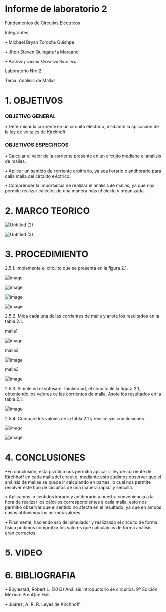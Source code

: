 # Informe de laboratorio 2
Fundamentos de Circuitos Eléctricos

Integrantes:

•	Michael Bryan Toroche Quishpe 

•	Jhon Steven Quingatuña Moreano

•	 Anthony Javier Cevallos Ramirez

Laboratorio Nro:2

Tema: Análisis de Mallas


# 1. OBJETIVOS

### OBJETIVO GENERAL
•	Determinar la corriente en un circuito eléctrico, mediante la aplicación de la ley de voltajes de Kirchhoff.


### OBJETIVOS ESPECIFICOS

• Calcular el valor de la corriente presente en un circuito mediane el análisis de mallas.

• Aplicar un sentido de corriente arbitrario, ya sea horario o antihorario para calla malla del circuito eléctrico.

• Comprender la importancia de realizar el análisis de mallas, ya que nos permite realizar cálculos de una manera más eficiente y organizada.


# 2. MARCO TEORICO

![Untitled (2)](https://user-images.githubusercontent.com/116761073/202583319-ff19fdaa-592f-433f-b11a-98049fb9a851.jpg)

![Untitled (3)](https://user-images.githubusercontent.com/116761073/202583420-0b2b6423-257f-4fda-a629-1538fa698b44.jpg)


# 3.  PROCEDIMIENTO

2.5.1. Implemente el circuito que se presenta en la figura 2.1.

![image](https://user-images.githubusercontent.com/116813974/202570593-12d9a8bd-a7d4-4791-8a54-f190e246e573.png)

![image](https://user-images.githubusercontent.com/116813974/202570627-b3769401-3bc2-41bb-b68d-749b4cdae299.png)

![image](https://user-images.githubusercontent.com/116813974/202570666-e788ab2f-8bbe-4e90-a20c-e000b9b852c3.png)

![image](https://user-images.githubusercontent.com/116813974/202570723-c307309f-4f12-48a9-bc8a-b20874fc38ce.png)

2.5.2. Mida cada una de las corrientes de malla y anote los resultados en la tabla 2.1.

malla1

![image](https://user-images.githubusercontent.com/116813974/202570831-2dbdcec1-8158-4277-a18a-df759e106de5.png)

malla2

![image](https://user-images.githubusercontent.com/116813974/202570870-974c8946-3ed1-4adb-aff0-061f6bddba83.png)

malla3

![image](https://user-images.githubusercontent.com/116813974/202570916-f0ec59b6-d419-44e1-ac57-0231bbea96bb.png)

2.5.3. Simule en el software Thinkercad, el circuito de la figura 2.1, obteniendo los valores de las corrientes de malla. Anote los resultados en la tabla 2.1.

![image](https://user-images.githubusercontent.com/116813974/202571001-ca5cf47d-3a77-473a-8b50-61760e9daf5f.png)

2.5.4. Compare los valores de la tabla 2.1 y realice sus conclusiones.

![image](https://user-images.githubusercontent.com/116813974/202571049-b5adde6d-3763-4789-a8cf-af917b89a30b.png)

![image](https://user-images.githubusercontent.com/116813974/202572813-e2b60754-73da-4502-892d-33e7783410ec.png)



# 4. CONCLUSIONES 
•En conclusión, esta práctica nos permitió aplicar la ley de corriente de Kirchhoff en cada malla del circuito, mediante esto pudimos observar que el análisis de mallas se puede ir calculando en partes, lo cual nos permite resolver este tipo de circuitos de una manera rápida y sencilla.

•	Aplicamos lo sentidos horario y antihorario a nuestra conveniencia a la hora de realizar los cálculos correspondientes a cada malla, esto nos permitió observar que el sentido no afecta en el resultado, ya que en ambos casos obtuvimos los mismos valores.

•	Finalmente, haciendo uso del simulador y realizando el circuito de forma física pudimos comprobar los valores que calculamos de forma análisis eran correctos.

# 5. VIDEO


# 6. BIBLIOGRAFIA
• Boylestad,	Robert	L.	(2013)	Análisis	introductorio	de	circuitos. 9º	Edición.	México:	PrenQce	Hall.	

• Juárez, A. R. R. Leyes de Kirchhoff.

